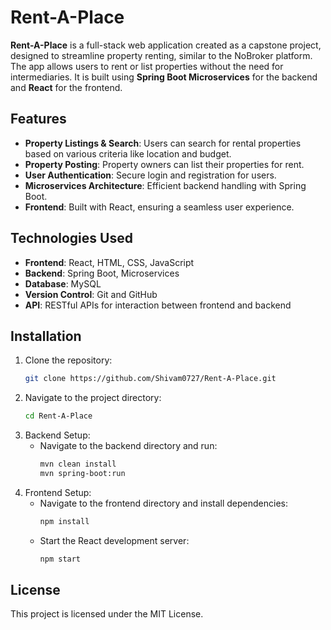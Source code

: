 # Rent-A-Place

**Rent-A-Place** is a full-stack web application created as a capstone project, designed to streamline property renting, similar to the NoBroker platform. The app allows users to rent or list properties without the need for intermediaries. It is built using **Spring Boot Microservices** for the backend and **React** for the frontend.

## Features

- **Property Listings & Search**: Users can search for rental properties based on various criteria like location and budget.
- **Property Posting**: Property owners can list their properties for rent.
- **User Authentication**: Secure login and registration for users.
- **Microservices Architecture**: Efficient backend handling with Spring Boot.
- **Frontend**: Built with React, ensuring a seamless user experience.

## Technologies Used

- **Frontend**: React, HTML, CSS, JavaScript
- **Backend**: Spring Boot, Microservices
- **Database**: MySQL
- **Version Control**: Git and GitHub
- **API**: RESTful APIs for interaction between frontend and backend

## Installation

1. Clone the repository:
   ```bash
   git clone https://github.com/Shivam0727/Rent-A-Place.git
   ```
2. Navigate to the project directory:
   ```bash
   cd Rent-A-Place
   ```
3. Backend Setup:
   - Navigate to the backend directory and run:
     ```bash
     mvn clean install
     mvn spring-boot:run
     ```
4. Frontend Setup:
   - Navigate to the frontend directory and install dependencies:
     ```bash
     npm install
     ```
   - Start the React development server:
     ```bash
     npm start
     ```

## License

This project is licensed under the MIT License.
